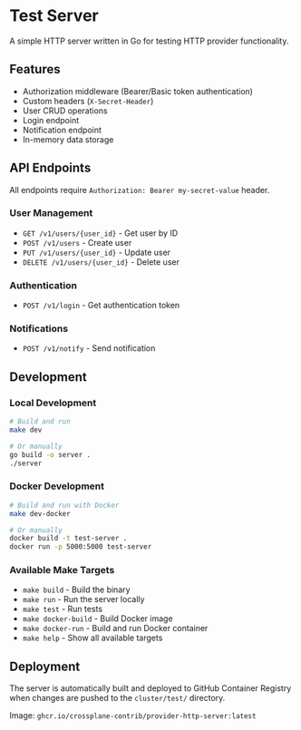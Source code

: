 # Test Server

A simple HTTP server written in Go for testing HTTP provider functionality.

## Features

- Authorization middleware (Bearer/Basic token authentication)
- Custom headers (`X-Secret-Header`)
- User CRUD operations
- Login endpoint
- Notification endpoint
- In-memory data storage

## API Endpoints

All endpoints require `Authorization: Bearer my-secret-value` header.

### User Management
- `GET /v1/users/{user_id}` - Get user by ID
- `POST /v1/users` - Create user
- `PUT /v1/users/{user_id}` - Update user
- `DELETE /v1/users/{user_id}` - Delete user

### Authentication
- `POST /v1/login` - Get authentication token

### Notifications
- `POST /v1/notify` - Send notification

## Development

### Local Development
```bash
# Build and run
make dev

# Or manually
go build -o server .
./server
```

### Docker Development
```bash
# Build and run with Docker
make dev-docker

# Or manually
docker build -t test-server .
docker run -p 5000:5000 test-server
```

### Available Make Targets
- `make build` - Build the binary
- `make run` - Run the server locally
- `make test` - Run tests
- `make docker-build` - Build Docker image
- `make docker-run` - Build and run Docker container
- `make help` - Show all available targets

## Deployment

The server is automatically built and deployed to GitHub Container Registry when changes are pushed to the `cluster/test/` directory.

Image: `ghcr.io/crossplane-contrib/provider-http-server:latest`